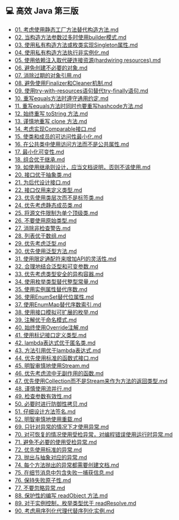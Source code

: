 ## 💻 高效 Java 第三版

- [01. 考虑使用静态工厂方法替代构造方法.md](nodes/01.%20考虑使用静态工厂方法替代构造方法.md)</br>
- [02. 当构造方法参数过多时使用builder模式.md](nodes/02.%20当构造方法参数过多时使用builder模式.md)</br>
- [03. 使用私有构造方法或枚类实现Singleton属性.md](nodes/03.%20使用私有构造方法或枚类实现Singleton属性.md)</br>
- [04. 使用私有构造方法执行非实例化.md](nodes/04.%20使用私有构造方法执行非实例化.md)</br>
- [05. 使用依赖注入取代硬连接资源(hardwiring resources).md](nodes/05.%20使用依赖注入取代硬连接资源(hardwiring%20resources).md)</br>
- [06. 避免创建不必要的对象.md](nodes/06.%20避免创建不必要的对象.md)</br>
- [07. 消除过期的对象引用.md](nodes/07.%20消除过期的对象引用.md)</br>
- [08. 避免使用Finalizer和Cleaner机制.md](nodes/08.%20避免使用Finalizer和Cleaner机制.md)</br>
- [09. 使用try-with-resources语句替代try-finally语句.md](nodes/09.%20使用try-with-resources语句替代try-finally语句.md)</br>
- [10. 重写equals方法时遵守通用约定.md](nodes/10.%20重写equals方法时遵守通用约定.md)</br>
- [11. 重写equals方法时同时也要重写hashcode方法.md](nodes/11.%20重写equals方法时同时也要重写hashcode方法.md)</br>
- [12. 始终重写 toString 方法.md](nodes/12.%20始终重写%20toString%20方法.md)</br>
- [13. 谨慎地重写 clone 方法.md](nodes/13.%20谨慎地重写%20clone%20方法.md)</br>
- [14. 考虑实现Comparable接口.md](nodes/14.%20考虑实现Comparable接口.md)</br>
- [15. 使类和成员的可访问性最小化.md](nodes/15.%20使类和成员的可访问性最小化.md)</br>
- [16. 在公共类中使用访问方法而不是公共属性.md](nodes/16.%20在公共类中使用访问方法而不是公共属性.md)</br>
- [17. 最小化可变性.md](nodes/17.%20最小化可变性.md)</br>
- [18. 组合优于继承.md](nodes/18.%20组合优于继承.md)</br>
- [19. 如使用继承则设计，应当文档说明，否则不该使用.md](nodes/19.%20如使用继承则设计，应当文档说明，否则不该使用.md)</br>
- [20. 接口优于抽象类.md](nodes/20.%20接口优于抽象类.md)</br>
- [21. 为后代设计接口.md](nodes/21.%20为后代设计接口.md)</br>
- [22. 接口仅用来定义类型.md](nodes/22.%20接口仅用来定义类型.md)</br>
- [23. 优先使用类层次而不是标签类.md](nodes/23.%20优先使用类层次而不是标签类.md)</br>
- [24. 优先考虑静态成员类.md](nodes/24.%20优先考虑静态成员类.md)</br>
- [25. 将源文件限制为单个顶级类.md](nodes/25.%20将源文件限制为单个顶级类.md)</br>
- [26. 不要使用原始类型.md](nodes/26.%20不要使用原始类型.md)</br>
- [27. 消除非检查警告.md](nodes/27.%20消除非检查警告.md)</br>
- [28. 列表优于数组.md](nodes/28.%20列表优于数组.md)</br>
- [29. 优先考虑泛型.md](nodes/29.%20优先考虑泛型.md)</br>
- [30. 优先使用泛型方法.md](nodes/30.%20优先使用泛型方法.md)</br>
- [31. 使用限定通配符来增加API的灵活性.md](nodes/31.%20使用限定通配符来增加API的灵活性.md)</br>
- [32. 合理地结合泛型和可变参数.md](nodes/32.%20合理地结合泛型和可变参数.md)</br>
- [33. 优先考虑类型安全的异构容器.md](nodes/33.%20优先考虑类型安全的异构容器.md)</br>
- [34. 使用枚举类型替代整型常量.md](nodes/34.%20使用枚举类型替代整型常量.md)</br>
- [35. 使用实例属性替代序数.md](nodes/35.%20使用实例属性替代序数.md)</br>
- [36. 使用EnumSet替代位属性.md](nodes/36.%20使用EnumSet替代位属性.md)</br>
- [37. 使用EnumMap替代序数索引.md](nodes/37.%20使用EnumMap替代序数索引.md)</br>
- [38. 使用接口模拟可扩展的枚举.md](nodes/38.%20使用接口模拟可扩展的枚举.md)</br>
- [39. 注解优于命名模式.md](nodes/39.%20注解优于命名模式.md)</br>
- [40. 始终使用Override注解.md](nodes/40.%20始终使用Override注解.md)</br>
- [41. 使用标记接口定义类型.md](nodes/41.%20使用标记接口定义类型.md)</br>
- [42. lambda表达式优于匿名类.md](nodes/42.%20lambda表达式优于匿名类.md)</br>
- [43. 方法引用优于lambda表达式.md](nodes/43.%20方法引用优于lambda表达式.md)</br>
- [44. 优先使用标准的函数式接口.md](nodes/44.%20优先使用标准的函数式接口.md)</br>
- [45. 明智审慎地使用Stream.md](nodes/45.%20明智审慎地使用Stream.md)</br>
- [46. 优先考虑流中无副作用的函数.md](nodes/46.%20优先考虑流中无副作用的函数.md)</br>
- [47. 优先使用Collection而不是Stream来作为方法的返回类型.md](nodes/47.%20优先使用Collection而不是Stream来作为方法的返回类型.md)</br>
- [48. 谨慎使用流并行.md](nodes/48.%20谨慎使用流并行.md)</br>
- [49. 检查参数有效性.md](nodes/49.%20检查参数有效性.md)</br>
- [50. 必要时进行防御性拷贝.md](nodes/50.%20必要时进行防御性拷贝.md)</br>
- [51. 仔细设计方法签名.md](nodes/51.%20仔细设计方法签名.md)</br>
- [52. 明智审慎地使用重载.md](nodes/52.%20明智审慎地使用重载.md)</br>
- [69. 只针对异常的情况下才使用异常.md](nodes/69.%20只针对异常的情况下才使用异常.md)</br>
- [70. 对可恢复的情况使用受检异常，对编程错误使用运行时异常.md](nodes/70.%20对可恢复的情况使用受检异常，对编程错误使用运行时异常.md)</br>
- [71. 避免不必要的使用受检异常.md](nodes/71.%20避免不必要的使用受检异常.md)</br>
- [72. 优先使用标准的异常.md](nodes/72.%20优先使用标准的异常.md)</br>
- [73. 抛出与抽象对应的异常.md](nodes/73.%20抛出与抽象对应的异常.md)</br>
- [74. 每个方法抛出的异常都需要创建文档.md](nodes/74.%20每个方法抛出的异常都需要创建文档.md)</br>
- [75. 在细节消息中包含失败一捕获信息.md](nodes/75.%20在细节消息中包含失败一捕获信息.md)</br>
- [76. 保持失败原子性.md](nodes/76.%20保持失败原子性.md)</br>
- [77. 不要忽略异常.md](nodes/77.%20不要忽略异常.md)</br>
- [88. 保护性的编写 readObject 方法.md](nodes/88.%20保护性的编写%20readObject%20方法.md)</br>
- [89. 对于实例控制，枚举类型优于 readResolve.md](nodes/89.%20对于实例控制，枚举类型优于%20readResolve.md)</br>
- [90. 考虑用序列化代理代替序列化实例.md](nodes/90.%20考虑用序列化代理代替序列化实例.md)</br>
